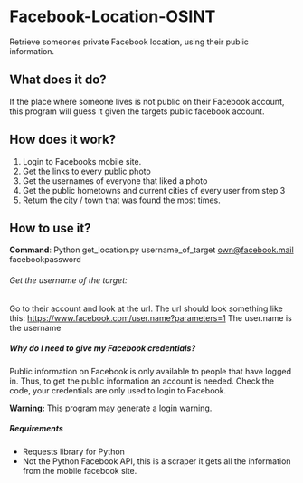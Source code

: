 # Facebook-Location-OSINT
Retrieve someones private Facebook location, using their public information.

What does it do?
------
If the place where someone lives is not public on their Facebook account, this program will guess it given the targets public facebook account.

How does it work?
------
1. Login to Facebooks mobile site.
2. Get the links to every public photo
3. Get the usernames of everyone that liked a photo
4. Get the public hometowns and current cities of every user from step 3
5. Return the city / town that was found the most times.

How to use it?
------
**Command**: Python get_location.py username_of_target own@facebook.mail facebookpassword

###### Get the username of the target:
Go to their account and look at the url. The url should look something like this: https://www.facebook.com/user.name?parameters=1 The user.name is the username

##### Why do I need to give my Facebook credentials?
Public information on Facebook is only available to people that have logged in.
Thus, to get the public information an account is needed. Check the code, your credentials are only used to login to Facebook.

**Warning:** This program may generate a login warning.

##### Requirements
* Requests library for Python
* Not the Python Facebook API, this is a scraper it gets all the information from the mobile facebook site.

